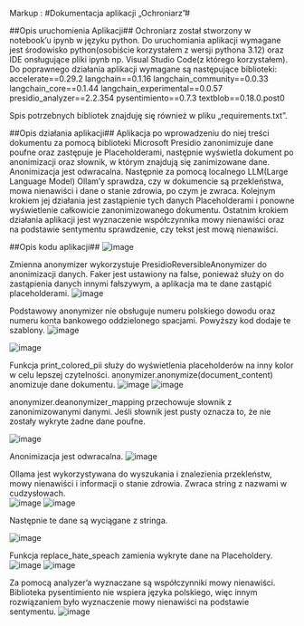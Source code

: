 Markup : #Dokumentacja aplikacji „Ochroniarz”#

##Opis uruchomienia Aplikacji##
Ochroniarz został stworzony w notebook’u ipynb w języku python. Do uruchomiania aplikacji wymagane jest środowisko python(osobiście korzystałem z wersji pythona 3.12)  oraz IDE onsługujące pliki ipynb np. Visual Studio Code(z którego korzystałem). Do poprawnego działania aplikacji wymagane są następujące biblioteki:
accelerate==0.29.2
langchain==0.1.16
langchain_community==0.0.33
langchain_core==0.1.44
langchain_experimental==0.0.57
presidio_analyzer==2.2.354
pysentimiento==0.7.3
textblob==0.18.0.post0

Spis potrzebnych bibliotek znajduję się również w pliku „requirements.txt”.

##Opis działania aplikacji##
Aplikacja po wprowadzeniu do niej treści dokumentu za pomocą biblioteki Microsoft Presidio zanonimizuje dane poufne oraz zastępuje je Placeholderami, następnie wyświetla dokument po anonimizacji oraz słownik, w którym znajdują się zanimizowane dane. Anonimizacja jest odwracalna. Następnie za pomocą localnego LLM(Large Language Model) Ollam’y sprawdza, czy w dokumencie są przekleństwa, mowa nienawiści i dane o stanie zdrowia, po czym je zwraca. Kolejnym krokiem jej działania jest zastąpienie tych danych Placeholderami i ponowne wyświetlenie całkowicie zanonimizowanego dokumentu. Ostatnim krokiem działania aplikacji jest wyznaczenie współczynnika mowy nienawiści oraz na podstawie sentymentu sprawdzenie, czy tekst jest mową nienawiści.

##Opis kodu aplikacji##
 ![image](https://github.com/Mydlyk/Ochroniarz/assets/65900710/5fb700e1-f830-4b7e-8cca-1d10a940616d)

Zmienna anonymizer wykorzystuje PresidioReversibleAnonymizer do anonimizacji danych. Faker jest ustawiony na false, ponieważ służy on do zastąpienia danych innymi fałszywym, a aplikacja ma te dane zastąpić placeholderami. 
![image](https://github.com/Mydlyk/Ochroniarz/assets/65900710/cf355861-bbf6-4921-b1a4-b3e648d4ff8b)
 
Podstawowy anonymizer nie obsługuje numeru polskiego dowodu oraz numeru konta bankowego oddzielonego spacjami. Powyższy kod dodaje te szablony.
![image](https://github.com/Mydlyk/Ochroniarz/assets/65900710/6c4a4a93-cf86-463a-8818-009e950b0b55)
 
![image](https://github.com/Mydlyk/Ochroniarz/assets/65900710/12c561a8-6271-4af2-8873-b47233c48d97)
 
Funkcja print_colored_pii służy do wyświetlenia placeholderów na inny kolor w celu lepszej czytelności.
anonymizer.anonymize(document_content) anomizuje dane dokumentu.
![image](https://github.com/Mydlyk/Ochroniarz/assets/65900710/7d4490f7-1fcf-4c3a-bf4c-97762ea38044)
 ![image](https://github.com/Mydlyk/Ochroniarz/assets/65900710/77bc5b9d-478c-4995-9ec5-084f62766d6b)
 
  
anonymizer.deanonymizer_mapping przechowuje słownik z zanonimizowanymi danymi. Jeśli słownik jest pusty oznacza to, że nie zostały wykryte żadne dane poufne.

 ![image](https://github.com/Mydlyk/Ochroniarz/assets/65900710/4e354c88-f1c0-4c75-a17d-60468585eecd)

Anonimizacja jest odwracalna.
![image](https://github.com/Mydlyk/Ochroniarz/assets/65900710/55abc37d-6431-4404-bc8b-88637ebc78c7)

 
Ollama jest wykorzystywana do wyszukania i znalezienia przekleństw, mowy nienawiści i informacji o stanie zdrowia. Zwraca string z nazwami w cudzysłowach.  
 ![image](https://github.com/Mydlyk/Ochroniarz/assets/65900710/bcdc4f7f-8544-42c4-a143-bdd631b4ecbf)
 ![image](https://github.com/Mydlyk/Ochroniarz/assets/65900710/b5d6192d-c7e2-478e-be23-a0b6768af25c)


Następnie te dane są wyciągane z stringa.
 
 ![image](https://github.com/Mydlyk/Ochroniarz/assets/65900710/81c148f1-3cb0-4c28-b15c-219165603a69)

Funkcja replace_hate_speach zamienia wykryte dane na Placeholdery.
 ![image](https://github.com/Mydlyk/Ochroniarz/assets/65900710/bbc80f9f-8b06-4213-b824-1a3f191fcbd3)
![image](https://github.com/Mydlyk/Ochroniarz/assets/65900710/34c01b2b-d80d-4c27-bb46-a0ddc164b56a)

 
Za pomocą analyzer’a wyznaczane są współczynniki mowy nienawiści. Biblioteka pysentimiento nie wspiera języka polskiego, więc innym rozwiązaniem było wyznaczenie mowy nienawiści na podstawie sentymentu.
![image](https://github.com/Mydlyk/Ochroniarz/assets/65900710/2baeabbb-eb5b-4d99-a3e9-9bd99fef4b3c)
 

